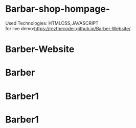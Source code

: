 # Barbar-shop-hompage- 
Used Technologies: HTMLCSS,JAVASCRIPT<br>
for live demo:https://rezthecoder.github.io/Barber-Website/
# Barber-Website
# Barber
# Barber1
# Barber1
